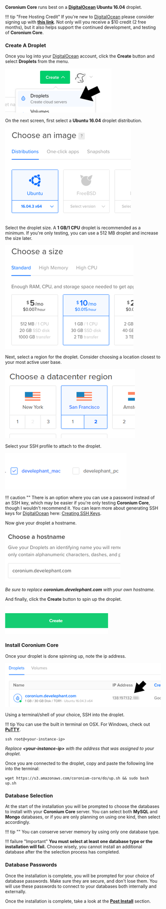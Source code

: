 __Coronium Core__ runs best on a __[DigitalOcean](https://m.do.co/c/cddeeddbbdb8) Ubuntu 16.04__ droplet.

!!! tip "Free Hosting Credit"
    If you're new to [DigitalOcean](https://m.do.co/c/cddeeddbbdb8) please consider signing up with __[this link](https://m.do.co/c/cddeeddbbdb8)__. Not only will you receive a $10 credit (2 free months), but it also helps support the continued development, and testing of __Coronium Core__.

### Create A Droplet

Once you log into your [DigitalOcean](https://m.do.co/c/cddeeddbbdb8) account, click the __Create__ button and select __Droplets__ from the menu.

![step1](../imgs/step01.png)

On the next screen, first select a __Ubuntu 16.04__ droplet distribution.

![step2](../imgs/step02.png) 

Select the droplet size. A __1 GB/1 CPU__ droplet is recommended as a minimum. If you're only testing, you can use a 512 MB droplet and increase the size later.

![step3](../imgs/step03.png)

Next, select a region for the droplet. Consider choosing a location closest to your most active user base.

![step4](../imgs/step04.png)

Select your SSH profile to attach to the droplet.

![step5](../imgs/step05.png)

!!! caution ""
    There is an option where you can use a password instead of an SSH key, which may be easier if you're only testing __Coronium Core__, though I wouldn't recommend it. You can learn more about generating SSH keys for [DigitalOcean](https://m.do.co/c/cddeeddbbdb8) here: [Creating SSH Keys](https://www.digitalocean.com/community/tutorials/how-to-use-ssh-keys-with-digitalocean-droplets).

Now give your droplet a hostname.

![step6](../imgs/step06.png)

_Be sure to replace __coronium.develephant.com__ with your own hostname._

And finally, click the __Create__ button to spin up the droplet.

![step7](../imgs/step07.png)

### Install Coronium Core

Once your droplet is done spinning up, note the ip address.

![step8](../imgs/step08.png)

Using a terminal/shell of your choice, SSH into the droplet.

!!! tip
    You can use the built in terminal on OSX. For Windows, check out __[PuTTY](https://www.chiark.greenend.org.uk/~sgtatham/putty/latest.html)__.

```
ssh root@<your-instance-ip>
```

_Replace __<your-instance-ip\>__ with the address that was assigned to your droplet._

Once you are connected to the droplet, copy and paste the following line into the terminal:

```
wget https://s3.amazonaws.com/coronium-core/do/up.sh && sudo bash up.sh
```

### Database Selection

At the start of the installation you will be prompted to choose the databases to install with your __Coronium Core__ server. You can select both __MySQL__ and __Mongo__ databases, or if you are only planning on using one kind, then select accordingly.

!!! tip ""
    You can conserve server memory by using only one database type.

!!! failure "Important"
    __You must select at least one database type or the installation will fail.__ Choose wisely, you cannot install an additional database after the the selection process has completed.

### Database Passwords

Once the installation is complete, you will be prompted for your choice of database passwords. Make sure they are secure, and don't lose them. You will use these passwords to connect to your databases both internally and externally.

Once the installation is complete, take a look at the __[Post Install](/server-install/postinstall/)__ section.